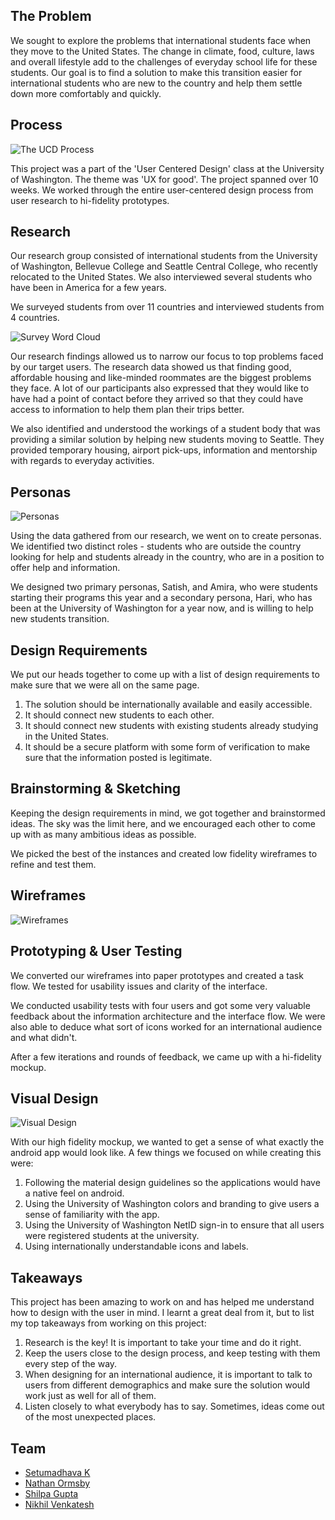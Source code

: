 ## The Problem

We sought to explore the problems that international students face when they move to the United States. The change in climate, food, culture, laws and overall lifestyle add to the challenges of everyday school life for these students. Our goal is to find a solution to make this transition easier for international students who are new to the country and help them settle down more comfortably and quickly.

## Process

![The UCD Process](assets/img/projects/uwise/process-1.png)

This project was a part of the 'User Centered Design' class at the University of Washington. The theme was 'UX for good'. The project spanned over 10 weeks. We worked through the entire user-centered design process from user research to hi-fidelity prototypes.

## Research

Our research group consisted of international students from the University of Washington, Bellevue College and Seattle Central College, who recently relocated to the United States. We also interviewed several students who have been in America for a few years.

We surveyed students from over 11 countries and interviewed students from 4 countries.

![Survey Word Cloud](assets/img/projects/uwise/research-1.png)

Our research findings allowed us to narrow our focus to top problems faced by our target users. The research data showed us that finding good, affordable housing and like-minded roommates are the biggest problems they face. A lot of our participants also expressed that they would like to have had a point of contact before they arrived so that they could have access to information to help them plan their trips better.

We also identified and understood the workings of a student body that was providing a similar solution by helping new students moving to Seattle. They provided temporary housing, airport pick-ups, information and mentorship with regards to everyday activities.

## Personas

![Personas](assets/img/projects/uwise/personas-2.png)

Using the data gathered from our research, we went on to create personas. We identified two distinct roles - students who are outside the country looking for help and students already in the country, who are in a position to offer help and information.

We designed two primary personas, Satish, and Amira, who were students starting their programs this year and a secondary persona, Hari, who has been at the University of Washington for a year now, and is willing to help new students transition.

## Design Requirements

We put our heads together to come up with a list of design requirements to make sure that we were all on the same page.

1. The solution should be internationally available and easily accessible.
2. It should connect new students to each other.
3. It should connect new students with existing students already studying in the United States.
4. It should be a secure platform with some form of verification to make sure that the information posted is legitimate.

## Brainstorming & Sketching

Keeping the design requirements in mind, we got together and brainstormed ideas. The sky was the limit here, and we encouraged each other to come up with as many ambitious ideas as possible.

We picked the best of the instances and created low fidelity wireframes to refine and test them.

## Wireframes

![Wireframes](assets/img/projects/uwise/wireframes-1.jpg)

## Prototyping & User Testing

We converted our wireframes into paper prototypes and created a task flow. We tested for usability issues and clarity of the interface.

We conducted usability tests with four users and got some very valuable feedback about the information architecture and the interface flow. We were also able to deduce what sort of icons worked for an international audience and what didn't.

After a few iterations and rounds of feedback, we came up with a hi-fidelity mockup.

## Visual Design

![Visual Design](assets/img/projects/uwise/hi-fidelity-1.png)

With our high fidelity mockup, we wanted to get a sense of what exactly the android app would look like. A few things we focused on while creating this were:

1. Following the material design guidelines so the applications would have a native feel on android.
2. Using the University of Washington colors and branding to give users a sense of familiarity with the app.
3. Using the University of Washington NetID sign-in to ensure that all users were registered students at the university.
4. Using internationally understandable icons and labels.

## Takeaways

This project has been amazing to work on and has helped me understand how to design with the user in mind. I learnt a great deal from it, but to list my top takeaways from working on this project:

1. Research is the key! It is important to take your time and do it right.
2. Keep the users close to the design process, and keep testing with them every step of the way.
3. When designing for an international audience, it is important to talk to users from different demographics and make sure the solution would work just as well for all of them.
4. Listen closely to what everybody has to say. Sometimes, ideas come out of the most unexpected places.

## Team

<div class="team">
<ul>
<li><a target="_blank" href="https://www.linkedin.com/in/setumadhavagk">Setumadhava K</a></li>
<li><a target="_blank" href="https://twitter.com/nathan_ormsby">Nathan Ormsby</a></li>
<li><a target="_blank" href="#" onclick="return false;">Shilpa Gupta</a></li>
<li><a target="_blank" href="https://www.linkedin.com/in/nvenk">Nikhil Venkatesh</a></li>
</ul>
</div>
